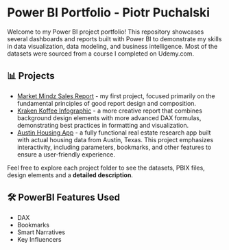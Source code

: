 # Power BI Portfolio - Piotr Puchalski

Welcome to my Power BI project portfolio! This repository showcases several dashboards and reports built with Power BI to demonstrate my skills in data visualization, data modeling, and business intelligence. Most of the datasets were sourced from a course I completed on Udemy.com.

## 📊 Projects

- [Market Mindz Sales Report](./Market%20Mindz/) - my first project, focused primarily on the fundamental principles of good report design and composition.
- [Kraken Koffee Infographic](./Kraken%20Koffee/) - a more creative report that combines background design elements with more advanced DAX formulas, demonstrating best practices in formatting and visualization.
- [Austin Housing App](./Austin%20Housing) - a fully functional real estate research app built with actual housing data from Austin, Texas. This project emphasizes interactivity, including parameters, bookmarks, and other features to ensure a user-friendly experience.

Feel free to explore each project folder to see the datasets, PBIX files, design elements and a **detailed description**.

## 🛠 PowerBI Features Used

- DAX
- Bookmarks
- Smart Narratives
- Key Influencers


